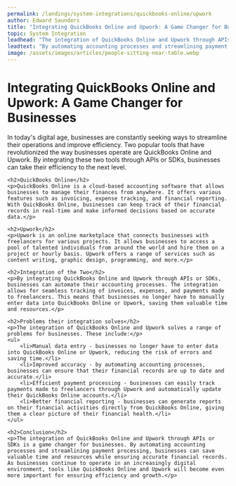 ```yaml
---
permalink: /landings/system-integrations/quickbooks-online/upwork
author: Edward Saunders
title: "Integrating QuickBooks Online and Upwork: A Game Changer for Businesses"
topic: System Integration
leadhead: "The integration of QuickBooks Online and Upwork through APIs or SDKs is a game changer for businesses"
leadtext: "By automating accounting processes and streamlining payment processing, businesses can save valuable time and resources while ensuring accurate financial records. As businesses continue to operate in an increasingly digital environment, tools like QuickBooks Online and Upwork will become even more important for ensuring efficiency and growth."
image: /assets/images/articles/people-sitting-near-table.webp
---
```

<div class="arttext">	<h1>Integrating QuickBooks Online and Upwork: A Game Changer for Businesses</h1>
	<p>In today's digital age, businesses are constantly seeking ways to streamline their operations and improve efficiency. Two popular tools that have revolutionized the way businesses operate are QuickBooks Online and Upwork. By integrating these two tools through APIs or SDKs, businesses can take their efficiency to the next level.</p>

	<h2>QuickBooks Online</h2>
	<p>QuickBooks Online is a cloud-based accounting software that allows businesses to manage their finances from anywhere. It offers various features such as invoicing, expense tracking, and financial reporting. With QuickBooks Online, businesses can keep track of their financial records in real-time and make informed decisions based on accurate data.</p>

	<h2>Upwork</h2>
	<p>Upwork is an online marketplace that connects businesses with freelancers for various projects. It allows businesses to access a pool of talented individuals from around the world and hire them on a project or hourly basis. Upwork offers a range of services such as content writing, graphic design, programming, and more.</p>

	<h2>Integration of the Two</h2>
	<p>By integrating QuickBooks Online and Upwork through APIs or SDKs, businesses can automate their accounting processes. The integration allows for seamless tracking of invoices, expenses, and payments made to freelancers. This means that businesses no longer have to manually enter data into QuickBooks Online or Upwork, saving them valuable time and resources.</p>

	<h2>Problems their integration solves</h2>
	<p>The integration of QuickBooks Online and Upwork solves a range of problems for businesses. These include:</p>
	<ul>
		<li>Manual data entry - businesses no longer have to enter data into QuickBooks Online or Upwork, reducing the risk of errors and saving time.</li>
		<li>Improved accuracy - by automating accounting processes, businesses can ensure that their financial records are up to date and accurate.</li>
		<li>Efficient payment processing - businesses can easily track payments made to freelancers through Upwork and automatically update their QuickBooks Online accounts.</li>
		<li>Better financial reporting - businesses can generate reports on their financial activities directly from QuickBooks Online, giving them a clear picture of their financial health.</li>
	</ul>

	<h2>Conclusion</h2>
	<p>The integration of QuickBooks Online and Upwork through APIs or SDKs is a game changer for businesses. By automating accounting processes and streamlining payment processing, businesses can save valuable time and resources while ensuring accurate financial records. As businesses continue to operate in an increasingly digital environment, tools like QuickBooks Online and Upwork will become even more important for ensuring efficiency and growth.</p>
</div>